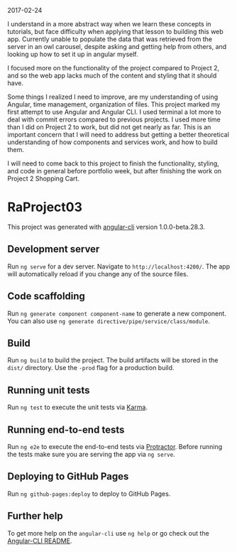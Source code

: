 2017-02-24

I understand in a more abstract way when we learn these concepts in tutorials, but face difficulty when applying that lesson to building this web app. Currently unable to populate the data that was retrieved from the server in an owl carousel, despite asking and getting help from others, and looking up how to set it up in angular myself.  

I focused more on the functionality of the project compared to Project 2, and so the web app lacks much of the content and styling that it should have.

Some things I realized I need to improve, are my understanding of using Angular, time management, organization of files. This project marked my first attempt to use Angular and Angular CLI. I used terminal a lot more to deal with commit errors compared to previous projects. I used more time than I did on Project 2 to work, but did not get nearly as far. This is an important concern that I will need to address but getting a better theoretical understanding of how components and services work, and how to build them. 

I will need to come back to this project to finish the functionality, styling, and code in general before portfolio week, but after finishing the work on Project 2 Shopping Cart.


# RaProject03

This project was generated with [angular-cli](https://github.com/angular/angular-cli) version 1.0.0-beta.28.3.

## Development server
Run `ng serve` for a dev server. Navigate to `http://localhost:4200/`. The app will automatically reload if you change any of the source files.

## Code scaffolding

Run `ng generate component component-name` to generate a new component. You can also use `ng generate directive/pipe/service/class/module`.

## Build

Run `ng build` to build the project. The build artifacts will be stored in the `dist/` directory. Use the `-prod` flag for a production build.

## Running unit tests

Run `ng test` to execute the unit tests via [Karma](https://karma-runner.github.io).

## Running end-to-end tests

Run `ng e2e` to execute the end-to-end tests via [Protractor](http://www.protractortest.org/).
Before running the tests make sure you are serving the app via `ng serve`.

## Deploying to GitHub Pages

Run `ng github-pages:deploy` to deploy to GitHub Pages.

## Further help

To get more help on the `angular-cli` use `ng help` or go check out the [Angular-CLI README](https://github.com/angular/angular-cli/blob/master/README.md).
